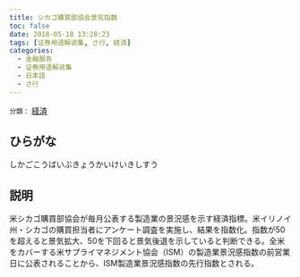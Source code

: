 ```yaml
---
title: シカゴ購買部協会景気指数
toc: false
date: 2018-05-18 13:28:23
tags: [证券用语解说集, さ行, 経済]
categories:
  - 金融服务
  - 证券用语解说集
  - 日本語
  - さ行
---
```


`分類：` [経済](/tags/経済/)

## ひらがな

しかごこうばいぶきょうかいけいきしすう

## 説明

米シカゴ購買部協会が毎月公表する製造業の景況感を示す経済指標。米イリノイ州・シカゴの購買担当者にアンケート調査を実施し、結果を指数化。指数が50を超えると景気拡大、50を下回ると景気後退を示していると判断できる。全米をカバーする米サプライマネジメント協会（ISM）の製造業景況感指数の前営業日に公表されることから、ISM製造業景況感指数の先行指数とされる。

